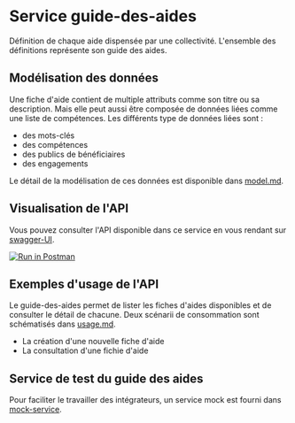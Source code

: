 # Service guide-des-aides

Définition de chaque aide dispensée par une collectivité.
L'ensemble des définitions représente son guide des aides.

## Modélisation des données

Une fiche d'aide contient de multiple attributs comme son titre ou sa description. Mais elle peut aussi être composée de données liées comme une liste de compétences. Les différents type de données liées sont :
 * des mots-clés
 * des compétences
 * des publics de bénéficiaires
 * des engagements

Le détail de la modélisation de ces données est disponible dans [model.md](/MODEL.md).

## Visualisation de l'API

Vous pouvez consulter l'API disponible dans ce service en vous rendant sur [swagger-UI](https://petstore.swagger.io/?url=https://raw.githubusercontent.com/MGDIS/guide-des-aides/master/mock-service/api/swagger/swagger.yaml).

[![Run in Postman](https://run.pstmn.io/button.svg)](https://www.getpostman.com/collections/e647802ec27b4f5b10ae)

## Exemples d'usage de l'API

Le guide-des-aides permet de lister les fiches d'aides disponibles et de consulter le détail de chacune.
Deux scénarii de consommation sont schématisés dans [usage.md](/USAGE.md).

 * La création d'une nouvelle fiche d'aide
 * La consultation d'une fichie d'aide

## Service de test du guide des aides

Pour faciliter le travailler des intégrateurs, un service mock est fourni dans [mock-service](/mock-service/README.md).
